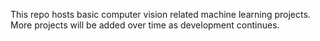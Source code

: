 This repo hosts basic computer vision related machine learning projects. More projects will be added over time as development continues.

